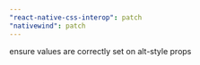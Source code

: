```yaml
---
"react-native-css-interop": patch
"nativewind": patch
---
```


ensure values are correctly set on alt-style props
